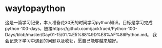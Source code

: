 # waytopaython
这是一篇学习记录，本人准备花30天的时间学习python知识。目标是学习完成python-100-days，链接https://github.com/jackfrued/Python-100-Days/blob/master/Day01-15/01.%E5%88%9D%E8%AF%86Python.md。
我会记录下学习中遇到的问题以及收获，愿自己能够越来越好。
